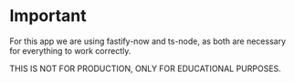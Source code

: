 # Important

For this app we are using fastify-now and ts-node, as both are necessary for everything to work correctly.

THIS IS NOT FOR PRODUCTION, ONLY FOR EDUCATIONAL PURPOSES.